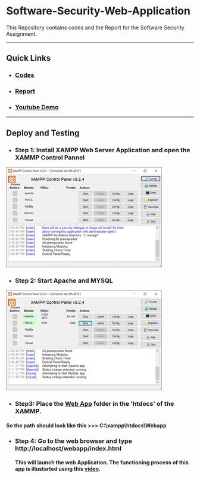 # Software-Security-Web-Application
This Repository contains codes and the Report for the Software Security Assignment.

---
## Quick Links
 * ### [Codes](https://github.com/Shashied/Software-Security-Web-Application/tree/master/Webapp)
 * ### [Report]()
 * ### [Youtube Demo](https://youtu.be/86ODZW-qbps?t=8)
--- 
## Deploy and Testing

* ### Step 1: Install XAMPP Web Server Application and open the XAMMP Control Pannel
![](https://github.com/Shashied/Software-Security-Web-Application/blob/master/ss%20readme%20img/rsz_capture.png)

* ### Step 2: Start Apache and MYSQL
![](https://github.com/Shashied/Software-Security-Web-Application/blob/master/ss%20readme%20img/rsz_1capture2.png)

* ### Step3: Place the [Web App](https://github.com/Shashied/Software-Security-Web-Application/tree/master/Webapp) folder in the 'htdocs' of the XAMMP. 
#### So the path should look like this >>> C:\xampp\htdocs\Webapp

* ### Step 4: Go to the web browser and type http://localhost/webapp/index.html 
  #### This will launch the web Application. The functioning process of this app is illustarted using this [video](https://youtu.be/86ODZW-qbps?t=8). 
